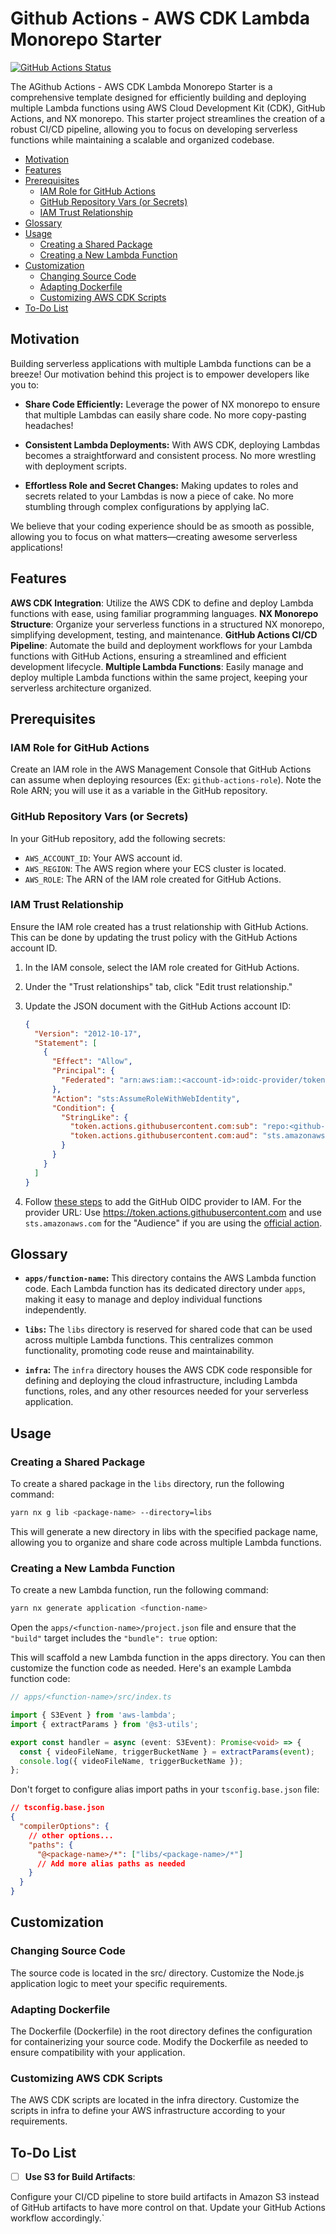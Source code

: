 # Github Actions - AWS CDK Lambda Monorepo Starter

[![GitHub Actions Status](https://github.com/nguyenkhavi/gha-cdk-lambda-monorepo/actions/workflows/dev.yaml/badge.svg)](https://github.com/nguyenkhavi/gha-cdk-lambda-monorepo/actions)

The AGithub Actions - AWS CDK Lambda Monorepo Starter is a comprehensive template designed for efficiently building and deploying multiple Lambda functions using AWS Cloud Development Kit (CDK), GitHub Actions, and NX monorepo. This starter project streamlines the creation of a robust CI/CD pipeline, allowing you to focus on developing serverless functions while maintaining a scalable and organized codebase.

- [Motivation](#motivation)
- [Features](#features)
- [Prerequisites](#prerequisites)
  - [IAM Role for GitHub Actions](#iam-role-for-github-actions)
  - [GitHub Repository Vars (or Secrets)](#github-repository-vars-or-secrets)
  - [IAM Trust Relationship](#iam-trust-relationship)
- [Glossary](#glossary)
- [Usage](#usage)
  - [Creating a Shared Package](#creating-a-shared-package)
  - [Creating a New Lambda Function](#creating-a-new-lambda-function)
- [Customization](#customization)
  - [Changing Source Code](#changing-source-code)
  - [Adapting Dockerfile](#adapting-dockerfile)
  - [Customizing AWS CDK Scripts](#customizing-aws-cdk-scripts)
- [To-Do List](#to-do-list)

## Motivation

Building serverless applications with multiple Lambda functions can be a breeze! Our motivation behind this project is to empower developers like you to:

- **Share Code Efficiently:** Leverage the power of NX monorepo to ensure that multiple Lambdas can easily share code. No more copy-pasting headaches!

- **Consistent Lambda Deployments:** With AWS CDK, deploying Lambdas becomes a straightforward and consistent process. No more wrestling with deployment scripts.

- **Effortless Role and Secret Changes:** Making updates to roles and secrets related to your Lambdas is now a piece of cake. No more stumbling through complex configurations by applying IaC.

We believe that your coding experience should be as smooth as possible, allowing you to focus on what matters—creating awesome serverless applications!

## Features

**AWS CDK Integration**: Utilize the AWS CDK to define and deploy Lambda functions with ease, using familiar programming languages.
**NX Monorepo Structure**: Organize your serverless functions in a structured NX monorepo, simplifying development, testing, and maintenance.
**GitHub Actions CI/CD Pipeline**: Automate the build and deployment workflows for your Lambda functions with GitHub Actions, ensuring a streamlined and efficient development lifecycle.
**Multiple Lambda Functions**: Easily manage and deploy multiple Lambda functions within the same project, keeping your serverless architecture organized.

## Prerequisites

### IAM Role for GitHub Actions

Create an IAM role in the AWS Management Console that GitHub Actions can assume when deploying resources (Ex: `github-actions-role`).
Note the Role ARN; you will use it as a variable in the GitHub repository.

### GitHub Repository Vars (or Secrets)

In your GitHub repository, add the following secrets:

- `AWS_ACCOUNT_ID`: Your AWS account id.
- `AWS_REGION`: The AWS region where your ECS cluster is located.
- `AWS_ROLE`: The ARN of the IAM role created for GitHub Actions.

### IAM Trust Relationship

Ensure the IAM role created has a trust relationship with GitHub Actions. This can be done by updating the trust policy with the GitHub Actions account ID.

1. In the IAM console, select the IAM role created for GitHub Actions.

2. Under the "Trust relationships" tab, click "Edit trust relationship."

3. Update the JSON document with the GitHub Actions account ID:

   ```json
   {
     "Version": "2012-10-17",
     "Statement": [
       {
         "Effect": "Allow",
         "Principal": {
           "Federated": "arn:aws:iam::<account-id>:oidc-provider/token.actions.githubusercontent.com"
         },
         "Action": "sts:AssumeRoleWithWebIdentity",
         "Condition": {
           "StringLike": {
             "token.actions.githubusercontent.com:sub": "repo:<github-username>/<github-repo>:*",
             "token.actions.githubusercontent.com:aud": "sts.amazonaws.com"
           }
         }
       }
     ]
   }
   ```

4. Follow [these steps](https://docs.aws.amazon.com/IAM/latest/UserGuide/id_roles_providers_create_oidc.html) to add the GitHub OIDC provider to IAM. For the provider URL: Use https://token.actions.githubusercontent.com and use `sts.amazonaws.com` for the "Audience" if you are using the [official action](https://github.com/aws-actions/configure-aws-credentials).

## Glossary

- **`apps/function-name`:** This directory contains the AWS Lambda function code. Each Lambda function has its dedicated directory under `apps`, making it easy to manage and deploy individual functions independently.

- **`libs`:** The `libs` directory is reserved for shared code that can be used across multiple Lambda functions. This centralizes common functionality, promoting code reuse and maintainability.

- **`infra`:** The `infra` directory houses the AWS CDK code responsible for defining and deploying the cloud infrastructure, including Lambda functions, roles, and any other resources needed for your serverless application.

## Usage

### Creating a Shared Package

To create a shared package in the `libs` directory, run the following command:

```bash
yarn nx g lib <package-name> --directory=libs
```

This will generate a new directory in libs with the specified package name, allowing you to organize and share code across multiple Lambda functions.

### Creating a New Lambda Function

To create a new Lambda function, run the following command:

```bash
yarn nx generate application <function-name>
```

Open the `apps/<function-name>/project.json` file and ensure that the `"build"` target includes the `"bundle": true` option:

This will scaffold a new Lambda function in the apps directory. You can then customize the function code as needed. Here's an example Lambda function code:

```typescript
// apps/<function-name>/src/index.ts

import { S3Event } from 'aws-lambda';
import { extractParams } from '@s3-utils';

export const handler = async (event: S3Event): Promise<void> => {
  const { videoFileName, triggerBucketName } = extractParams(event);
  console.log({ videoFileName, triggerBucketName });
};
```

Don't forget to configure alias import paths in your `tsconfig.base.json` file:

```json
// tsconfig.base.json
{
  "compilerOptions": {
    // other options...
    "paths": {
      "@<package-name>/*": ["libs/<package-name>/*"]
      // Add more alias paths as needed
    }
  }
}
```

## Customization

### Changing Source Code

The source code is located in the src/ directory. Customize the Node.js application logic to meet your specific requirements.

### Adapting Dockerfile

The Dockerfile (Dockerfile) in the root directory defines the configuration for containerizing your source code. Modify the Dockerfile as needed to ensure compatibility with your application.

### Customizing AWS CDK Scripts

The AWS CDK scripts are located in the infra directory. Customize the scripts in infra to define your AWS infrastructure according to your requirements.

## To-Do List

- [ ] **Use S3 for Build Artifacts**:

Configure your CI/CD pipeline to store build artifacts in Amazon S3 instead of GitHub artifacts to have more control on that. Update your GitHub Actions workflow accordingly.`
